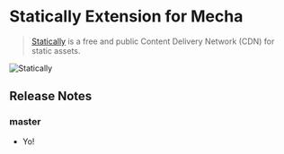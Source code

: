 Statically Extension for Mecha
==============================

> [Statically](https://statically.io) is a free and public Content Delivery Network (CDN) for static assets.

![Statically](https://user-images.githubusercontent.com/1669261/104103732-493ac780-52d6-11eb-989f-9eb53c927fbe.png)

Release Notes
-------------

### master

 - Yo!
